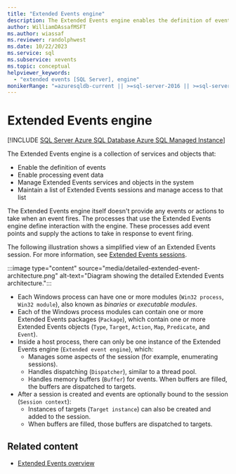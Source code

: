 ```yaml
---
title: "Extended Events engine"
description: The Extended Events engine enables the definition of events and processing of event data, manages Extended Events, and maintains a list of sessions.
author: WilliamDAssafMSFT
ms.author: wiassaf
ms.reviewer: randolphwest
ms.date: 10/22/2023
ms.service: sql
ms.subservice: xevents
ms.topic: conceptual
helpviewer_keywords:
  - "extended events [SQL Server], engine"
monikerRange: "=azuresqldb-current || >=sql-server-2016 || >=sql-server-linux-2017 || =azuresqldb-mi-current"
---
```

# Extended Events engine

[!INCLUDE [SQL Server Azure SQL Database Azure SQL Managed Instance](../../includes/applies-to-version/sql-asdb-asdbmi.md)]

The Extended Events engine is a collection of services and objects that:

- Enable the definition of events
- Enable processing event data
- Manage Extended Events services and objects in the system
- Maintain a list of Extended Events sessions and manage access to that list

The Extended Events engine itself doesn't provide any events or actions to take when an event fires. The processes that use the Extended Events engine define interaction with the engine. These processes add event points and supply the actions to take in response to event firing.

The following illustration shows a simplified view of an Extended Events session. For more information, see [Extended Events sessions](sql-server-extended-events-sessions.md).

:::image type="content" source="media/detailed-extended-event-architecture.png" alt-text="Diagram showing the detailed Extended Events architecture.":::

- Each Windows process can have one or more modules (`Win32 process`, `Win32 module`), also known as *binaries* or *executable modules*.
- Each of the Windows process modules can contain one or more Extended Events packages (`Package`), which contain one or more Extended Events objects (`Type`, `Target`, `Action`, `Map`, `Predicate`, and `Event`).
- Inside a host process, there can only be one instance of the Extended Events engine (`Extended event engine`), which:
  - Manages some aspects of the session (for example, enumerating sessions).
  - Handles dispatching (`Dispatcher`), similar to a thread pool.
  - Handles memory buffers (`Buffer`) for events. When buffers are filled, the buffers are dispatched to targets.
- After a session is created and events are optionally bound to the session (`Session context`):
  - Instances of targets (`Target instance`) can also be created and added to the session.
  - When buffers are filled, those buffers are dispatched to targets.

## Related content

- [Extended Events overview](extended-events.md)
